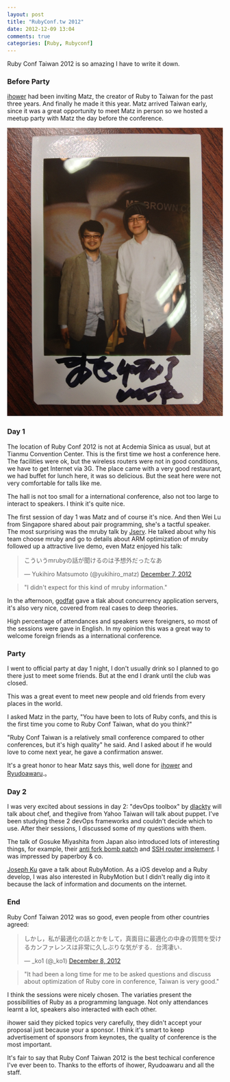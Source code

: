 ```yaml
---
layout: post
title: "RubyConf.tw 2012"
date: 2012-12-09 13:04
comments: true
categories: [Ruby, Rubyconf]
---
```


Ruby Conf Taiwan 2012 is so amazing I have to write it down.

### Before Party

[ihower](http://twitter.com/ihower) had been inviting Matz, the creator of Ruby to Taiwan for the past three years. And finally he made it this year. Matz arrived Taiwan early, since it was a great opportunity to meet Matz in person so we hosted a meetup party with Matz the day before the conference.

![matz and I](/images/rubyconftw2012/matz_and_i.jpg)
<!--more-->
### Day 1

The location of Ruby Conf 2012 is not at Acdemia Sinica as usual, but at Tianmu Convention Center. This is the first time we host a conference here. The facilities were ok, but the wireless routers were not in good conditions, we have to get Internet via 3G. The place came with a very good restaurant, we had buffet for lunch here, it was so delicious. But the seat here were not very comfortable for talls like me.

The hall is not too small for a international conference, also not too large to interact to speakers. I think it's quite nice.

The first session of day 1 was Matz and of course it's nice. And then Wei Lu from Singapore shared about pair programming, she's a tactful speaker. The most surprising was the mruby talk by [Jserv](http://twitter.com/jserv). He talked about why his team choose mruby and go to details about ARM optimization of mruby followed up a attractive live demo, even Matz enjoyed his talk:

<blockquote class="twitter-tweet"><p>こういうmrubyの話が聞けるのは予想外だったなあ</p>&mdash; Yukihiro Matsumoto (@yukihiro_matz) <a href="https://twitter.com/yukihiro_matz/status/276903947690729472" data-datetime="2012-12-07T04:20:20+00:00">December 7, 2012</a></blockquote>
<script src="//platform.twitter.com/widgets.js" charset="utf-8"></script>

> "I didn't expect for this kind of mruby information."


In the afternoon, [godfat](http://twitter.com/godfat) gave a tlak about concurrency application servers, it's also very nice, covered from real cases to deep theories.

High percentage of attendances and speakers were foreigners, so most of the sessions were gave in English. In my opinion this was a great way to welcome foreign friends as a international conference.

### Party

I went to official party at day 1 night, I don't usually drink so I planned to go there just to meet some friends. But at the end I drank until the club was closed.

This was a great event to meet new people and old friends from every places in the world.

I asked Matz in the party, "You have been to lots of Ruby confs, and this is the first time you come to Ruby Conf Taiwan, what do you think?"

"Ruby Conf Taiwan is a relatively small conference compared to other conferences, but it's high quality" he said. And I asked about if he would love to come next year, he gave a confirmation answer.

It's a great honor to hear Matz says this, well done for [ihower](http://twitter.com/ihower) and [Ryudoawaru](https://twitter.com/ryudoawaru).。

### Day 2

I was very excited about sessions in day 2: "devOps toolbox" by [dlackty](http://twitter.com/dlackty) will talk about chef, and thegiive from Yahoo Taiwan will talk about puppet. I've been studying these 2 devOps frameworks and couldn't decide which to use. After their sessions, I discussed some of my questions with them.

The talk of Gosuke Miyashita from Japan also introduced lots of interesting things, for example, their [anti fork bomb patch](https://github.com/paperboy-sqale/sqale-patches) and [SSH router implement](https://github.com/mizzy/openssh-script-auth). I was impressed by paperboy & co.

[Joseph Ku](http://twitter.com/josephku) gave a talk about RubyMotion. As a iOS develop and a Ruby develop, I was also interested in RubyMotion but I didn't really dig into it because the lack of information and documents on the internet.

### End

Ruby Conf Taiwan 2012 was so good, even people from other countries agreed:

<blockquote class="twitter-tweet"><p>しかし，私が最適化の話とかをして，真面目に最適化の中身の質問を受けるカンファレンスは非常に久しぶりな気がする．台湾凄い．</p>&mdash; _ko1 (@_ko1) <a href="https://twitter.com/_ko1/status/277339165358714880" data-datetime="2012-12-08T09:09:44+00:00">December 8, 2012</a></blockquote>
<script src="//platform.twitter.com/widgets.js" charset="utf-8"></script>

> "It had been a long time for me to be asked questions and discuss about optimization of Ruby core in conference, Taiwan is very good."

I think the sessions were nicely chosen. The variaties present the possibilities of Ruby as a programming language. Not only attendances learnt a lot, speakers also interacted with each other.

ihower said they picked topics very carefully, they didn't accept your proposal just because your a sponsor. I think it's smart to keep advertisement of sponsors from keynotes, the quality of conference is the most important.

It's fair to say that Ruby Conf Taiwan 2012 is the best techical conference I've ever been to. Thanks to the efforts of ihower, Ryudoawaru and all the staff.